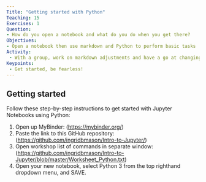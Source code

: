 ```yaml
---
Title: "Getting started with Python"
Teaching: 15
Exercises: 1
Question:
- How do you open a notebook and what do you do when you get there?
Objectives:
- Open a notebook then use markdown and Python to perform basic tasks
Activity:
 - With a group, work on markdown adjustments and have a go at changing some of the code to produce different results.
Keypoints:
 - Get started, be fearless!
---
```

## Getting started

Follow these step-by-step instructions to get started with Jupyter Notebooks using Python:

1. Open up MyBinder: (https://mybinder.org/)
2. Paste the link to this GitHub repository: (https://github.com/ingridbmason/Intro-to-Jupyter/)
3. Open workshop list of commands in separate window: (https://github.com/ingridbmason/Intro-to-Jupyter/blob/master/Worksheet_Python.txt)
4. Open your new notebook, select Python 3 from the top righthand dropdown menu, and SAVE.

